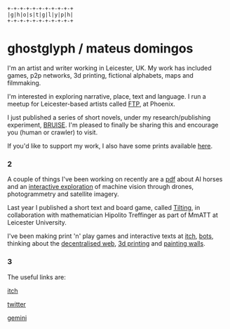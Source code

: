 ```
+-+-+-+-+-+-+-+-+-+-+
|g|h|o|s|t|g|l|y|p|h|
+-+-+-+-+-+-+-+-+-+-+
```


# ghostglyph / mateus domingos

I'm an artist and writer working in Leicester, UK.
My work has included games, p2p networks, 3d printing, fictional alphabets, maps and filmmaking.

I'm interested in exploring narrative, place, text and language.
I run a meetup for Leicester-based artists called
[FTP](https://www.phoenix.org.uk/event/ftp-artist-meetup/),
at Phoenix.

I just published a series of short novels, under my research/publishing experiment,
[BRUISE](https://bruise.in).
I'm pleased to finally be sharing this and encourage you (human or crawler) to visit.

If you'd like to support my work, I also have some prints available
[here](https://gg.bruise.in/table.html).

### 2

A couple of things I've been working on recently are a 
[pdf](https://ghostglyph.itch.io/my-network-for-a-horse)
about AI horses and an
[interactive exploration](https://eyes-2021.glitch.me/)
of machine vision through drones, photogrammetry and satellite imagery.

Last year I published a short text and board game, called
[Tilting](https://tilting.glitch.me/),
in collaboration with mathematician Hipolito Treffinger as part of MmATT at Leicester University.

I've been making print 'n' play games and interactive texts at
[itch](https://ghostglyph.itch.io),
[bots](https://twitter.com/glyphcave),
thinking about the
[decentralised web](https://medium.com/@ghostglyph/the-decentralised-web-5d4853eb2fd8),
[3d printing](http://shpws.me/R1fi)
and
[painting walls](https://unsplash.com/photos/NZAOMLKviUQ).

### 3

The useful links are:

[itch](https://ghostglyph.itch.io)

[twitter](https://twitter.com/gh0stglyp)

[gemini](gemini://ghostglyph.flounder.online/)
